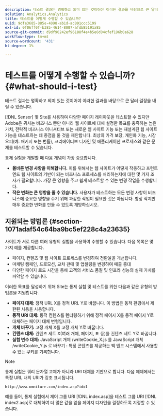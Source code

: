 ```yaml
---
description: 테스트 결과는 명확하고 의미 있는 것이어야 이러한 결과를 바탕으로 큰 달러 결정을 내릴 수 있습니다.
solution: Analytics,Analytics
title: 테스트를 어떻게 수행할 수 있습니까?
uuid: 9dfe3685-885e-4098-ab1d-ac891ccc5199
exl-id: 0f06ff0f-b385-4614-8007-afdb85191a85
source-git-commit: d9df90242ef96188f4e4b5e6d04cfef196b0a628
workflow-type: tm+mt
source-wordcount: '431'
ht-degree: 1%

---
```


# 테스트를 어떻게 수행할 수 있습니까?{#what-should-i-test}

테스트 결과는 명확하고 의미 있는 것이어야 이러한 결과를 바탕으로 큰 달러 결정을 내릴 수 있습니다.

[!DNL Sensor] 및 Site를 사용하여 다양한 페이지 레이아웃을 테스트할 수 있지만 Adobe은 귀사는 비즈니스 뿐만 아니라 웹 사이트에 대해 설정한 목표를 충족하는 높은 가치, 전략적 비즈니스 이니셔티브 또는 새로운 웹 사이트 기능 또는 재설계된 웹 사이트 기능을 테스트하는 데 중점을 둘 것을 제안합니다. 최상의 가격 보장, 개인화 기능, 시장 오퍼(예: 패키지 또는 번들), 크리에이티브 디자인 및 애플리케이션 프로세스와 같은 문제를 테스트할 수 있습니다.

통제 실험을 개발할 때 다음 개념이 가장 중요합니다.

* **올바른 변경 사항을 이해합니다.** 이를 위해서는 웹 사이트가 어떻게 작동하고 프런트 엔드 웹 사이트의 기반이 되는 비즈니스 프로세스를 처리하는지에 대한 몇 가지 조사가 필요합니다. 가장 큰 영향을 주고 쉽게 테스트할 수 있는 변경 작업을 수행합니다.
* **작은 변화는 큰 영향을 줄 수 있습니다.** 사용자가 테스트하는 모든 변경 사항이 비즈니스에 중요한 영향을 주기 위해 과감한 작업이 필요한 것은 아닙니다. 항상 작지만 매우 중요한 변화를 만들 수 있도록 개방하십시오.

## 지원되는 방법론 {#section-1071adaf54c64ba9bc5ef228c4a23635}

사이트가 서로 다른 여러 유형의 실험을 사용하여 수행할 수 있습니다. 다음 목록은 몇 가지 예를 제공합니다.

* 페이지, 컨텐츠 및 웹 사이트 프로세스를 변경하여 전환율을 개선합니다.
* 마케팅 캠페인, 프로모션, 교차 판매 및 업셀링을 변경하여 매출 증대
* 다양한 페이지 로드 시간을 통해 고객의 서비스 품질 및 인프라 성능의 실제 가치를 파악할 수 있습니다.

이러한 목표를 달성하기 위해 Site는 통제 실험 및 테스트를 위한 다음과 같은 유형의 방법론을 지원합니다.

* **페이지 대체:** 정적 URL X를 정적 URL Y로 바꿉니다. 이 방법은 동적 환경에서 제한된 사용을 사용합니다.
* **동적 URI 대체:**  동적 컨텐츠를 렌더링하기 위해 정적 페이지 X를 동적 페이지 Y로 대체하는 페이지 대체 변형입니다.
* **개체 바꾸기:** 고정 개체 X를 고정 개체 Y로 바꿉니다.
* **컨텐츠 대체:** 컨텐츠 세트 X(여러 개체, 페이지, 표 등)를 컨텐츠 세트 Y로 바꿉니다.
* **실험 변수 대체:** JavaScript 개체 /writeCookie_X.js 를 JavaScript 개체 /writeCookie_Y.js 로 바꾸기 : 특정 콘텐츠를 제공하는 백 엔드 시스템에서 사용할 수 있는 쿠키를 기록합니다.

>[!NOTE]
>
>통제 실험은 쿼리 문자열 교체가 아니라 URI 대체를 기반으로 합니다. 다음 예제에서는 특정 URL 내의 URI가 강조 표시됩니다.
>
>`http://www.omniture.com/index.asp?id=1`
>
>예를 들어, 통제 실험에서 제어 그룹 URI [!DNL index.asp]을 테스트 그룹 URI [!DNL index2.asp]로 대체하여 더 많은 값을 얻을 페이지 디자인을 결정하도록 지정할 수 있습니다.
